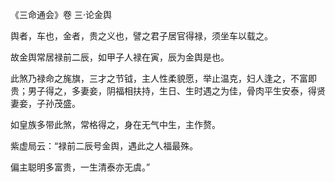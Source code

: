 《三命通会》卷 三·论金舆

舆者，车也，金者，贵之义也，譬之君子居官得禄，须坐车以载之。

故金舆常居禄前二辰，如甲子人禄在寅，辰为金舆是也。

此煞乃禄命之旄旗，三才之节钺，主人性柔貌愿，举止温克，妇人逢之，不富即贵；男子得之，多妻妾，阴福相扶持，生日、生时遇之为佳，骨肉平生安泰，得贤妻妾，子孙茂盛。

如皇族多带此煞，常格得之，身在无气中生，主作赘。

紫虚局云：“禄前二辰号金舆，遇此之人福最殊。

偏主聪明多富贵，一生清泰亦无虞。”

